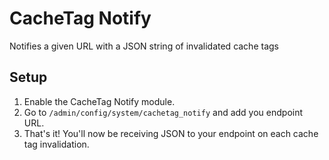 # CacheTag Notify
Notifies a given URL with a JSON string of invalidated cache tags

## Setup
1. Enable the CacheTag Notify module.
2. Go to `/admin/config/system/cachetag_notify` and add you endpoint URL.
3. That's it! You'll now be receiving JSON to your endpoint on each cache tag invalidation.